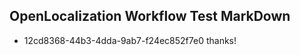 ## OpenLocalization Workflow Test MarkDown
* 12cd8368-44b3-4dda-9ab7-f24ec852f7e0 thanks!

<!--HONumber=Jul16_HO3-->


